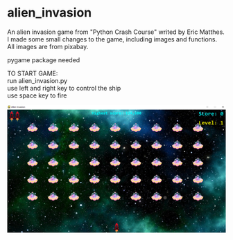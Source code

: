 # alien_invasion

An alien invasion game from "Python Crash Course" writed by Eric Matthes.   
I made some small changes to the game, including images and functions.  
All images are from pixabay.


pygame package needed

TO START GAME:  
  run alien_invasion.py   
  use left and right key to control the ship  
  use space key to fire

![Image Text](https://github.com/Fersis/alien_invasion/blob/master/alien_invasion.png)
